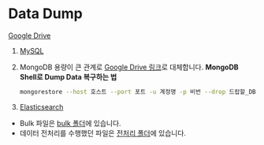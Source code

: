 # Data Dump

[Google Drive](https://drive.google.com/drive/folders/1HzfMVRV0-UfUYfzez1--uOkLmRJ35qu9?usp=sharing)

1. [MySQL](./mysql-dump/)
2. MongoDB
    용량이 큰 관계로 [Google Drive 링크](https://drive.google.com/drive/folders/1QHqd0AJF1s5LdGaA_fFLudQHZY_0a7eP?usp=sharing)로 대체합니다.
    **MongoDB Shell로 Dump Data 복구하는 법**
    
    ```bash
    mongorestore --host 호스트 --port 포트 -u 계정명 -p 비번 --drop 드랍할_DB --db 복구하려는_DB <덤프 파일 위치>
    ```
3. [Elasticsearch](./es-dump)
  - Bulk 파일은 [bulk 폴더](./es-dump/bulk)에 있습니다.
  - 데이터 전처리를 수행했던 파일은 [전처리 폴더](./es-dump/processing)에 있습니다.